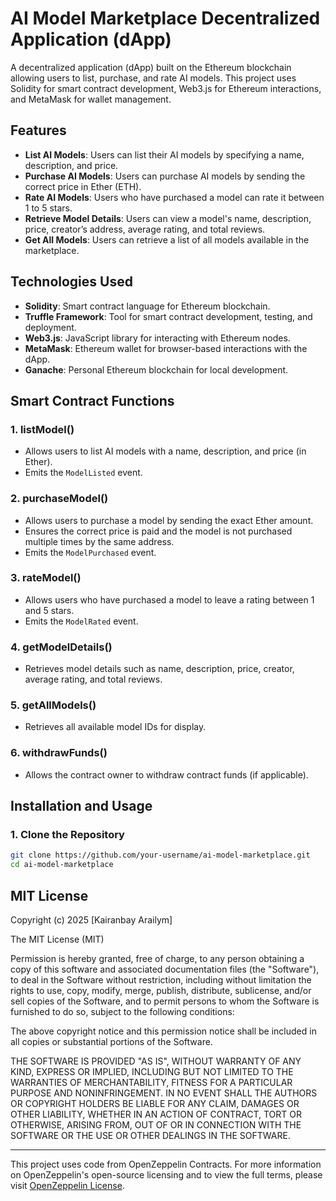 # AI Model Marketplace Decentralized Application (dApp)

A decentralized application (dApp) built on the Ethereum blockchain allowing users to list, purchase, and rate AI models. This project uses Solidity for smart contract development, Web3.js for Ethereum interactions, and MetaMask for wallet management.

## Features

- **List AI Models**: Users can list their AI models by specifying a name, description, and price.
- **Purchase AI Models**: Users can purchase AI models by sending the correct price in Ether (ETH).
- **Rate AI Models**: Users who have purchased a model can rate it between 1 to 5 stars.
- **Retrieve Model Details**: Users can view a model's name, description, price, creator’s address, average rating, and total reviews.
- **Get All Models**: Users can retrieve a list of all models available in the marketplace.

## Technologies Used

- **Solidity**: Smart contract language for Ethereum blockchain.
- **Truffle Framework**: Tool for smart contract development, testing, and deployment.
- **Web3.js**: JavaScript library for interacting with Ethereum nodes.
- **MetaMask**: Ethereum wallet for browser-based interactions with the dApp.
- **Ganache**: Personal Ethereum blockchain for local development.

## Smart Contract Functions

### 1. **listModel()**
   - Allows users to list AI models with a name, description, and price (in Ether).
   - Emits the `ModelListed` event.

### 2. **purchaseModel()**
   - Allows users to purchase a model by sending the exact Ether amount.
   - Ensures the correct price is paid and the model is not purchased multiple times by the same address.
   - Emits the `ModelPurchased` event.

### 3. **rateModel()**
   - Allows users who have purchased a model to leave a rating between 1 and 5 stars.
   - Emits the `ModelRated` event.

### 4. **getModelDetails()**
   - Retrieves model details such as name, description, price, creator, average rating, and total reviews.

### 5. **getAllModels()**
   - Retrieves all available model IDs for display.

### 6. **withdrawFunds()**
   - Allows the contract owner to withdraw contract funds (if applicable).

## Installation and Usage

### 1. Clone the Repository

```bash
git clone https://github.com/your-username/ai-model-marketplace.git
cd ai-model-marketplace
```

## MIT License

Copyright (c) 2025 [Kairanbay Arailym]

The MIT License (MIT)

Permission is hereby granted, free of charge, to any person obtaining a copy
of this software and associated documentation files (the "Software"), to deal
in the Software without restriction, including without limitation the rights
to use, copy, modify, merge, publish, distribute, sublicense, and/or sell
copies of the Software, and to permit persons to whom the Software is
furnished to do so, subject to the following conditions:

The above copyright notice and this permission notice shall be included in all
copies or substantial portions of the Software.

THE SOFTWARE IS PROVIDED "AS IS", WITHOUT WARRANTY OF ANY KIND, EXPRESS OR
IMPLIED, INCLUDING BUT NOT LIMITED TO THE WARRANTIES OF MERCHANTABILITY,
FITNESS FOR A PARTICULAR PURPOSE AND NONINFRINGEMENT. IN NO EVENT SHALL THE
AUTHORS OR COPYRIGHT HOLDERS BE LIABLE FOR ANY CLAIM, DAMAGES OR OTHER
LIABILITY, WHETHER IN AN ACTION OF CONTRACT, TORT OR OTHERWISE, ARISING FROM,
OUT OF OR IN CONNECTION WITH THE SOFTWARE OR THE USE OR OTHER DEALINGS IN THE
SOFTWARE.

---

This project uses code from OpenZeppelin Contracts. For more information on OpenZeppelin's open-source licensing and to view the full terms, please visit [OpenZeppelin License](https://github.com/OpenZeppelin/openzeppelin-contracts/blob/master/LICENSE).

